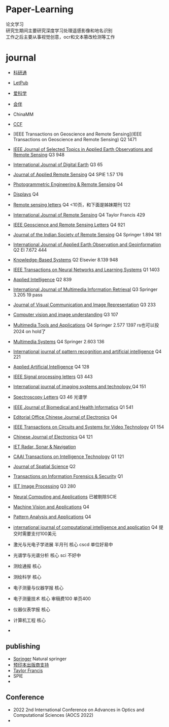 # Paper-Learning
论文学习    
研究生期间主要研究深度学习处理遥感影像和地名识别  
工作之后主要从事视觉创意，ocr和文本篡改检测等工作

# journal
- [科研通](https://www.ablesci.com/journal/index?keywords=)
- [LetPub](https://www.letpub.com.cn/index.php?page=journalapp)
- [爱科学](https://www.iikx.com/sci/)
- [会伴](https://www.myhuiban.com/)
- ChinaMM
- [CCF](https://blog.csdn.net/WangUnionpub/article/details/142363702)    
- [IEEE Transactions on Geoscience and Remote Sensing](IEEE Transactions on Geoscience and Remote Sensing) Q2    1471
- [IEEE Journal of Selected Topics in Applied Earth Observations and Remote Sensing](https://www.letpub.com.cn/index.php?journalid=3336&page=journalapp&view=detail) Q3   948
- [International Journal of Digital Earth](http://www.letpub.com.cn/index.php?journalid=3717&page=journalapp&view=detail) Q3  65
- [Journal of Applied Remote Sensing](https://jars.msubmit.net/cgi-bin/main.plex) Q4  SPIE  1.57    176
- [Photogrammetric Engineering & Remote Sensing](http://www.letpub.com.cn/index.php?journalid=6625&page=journalapp&view=detail) Q4    
- [Displays](http://www.letpub.com.cn/index.php?journalid=2326&page=journalapp&view=detail) Q4
- [Remote sensing letters](https://www.ablesci.com/journal/detail?id=5NbnL5) Q4   <10页，和下面是姊妹期刊   122
- [International Journal of Remote Sensing](http://www.letpub.com.cn/index.php?journalid=3875&page=journalapp&view=detail) Q4  Taylor Francis  429
- [IEEE Geoscience and Remote Sensing Letters](http://www.letpub.com.cn/index.php?journalid=3328&page=journalapp&view=detail) Q4    921
- [Journal of the Indian Society of Remote  Sensing](http://www.letpub.com.cn/index.php?journalid=5302&page=journalapp&view=detail) Q4 Springer 1.894   181
- [International Journal of Applied Earth Observation and Geoinformation](https://www.sciencedirect.com/journal/international-journal-of-applied-earth-observation-and-geoinformation) Q2 EI 7.672 444
- [Knowledge-Based Systems](https://www.letpub.com.cn/index.php?journalid=5495&page=journalapp&view=detail) Q2 Elsevier 8.139 948
- [IEEE Transactions on Neural Networks and Learning Systems](https://cis.ieee.org/publications/t-neural-networks-and-learning-systems)  Q1   1403
- [Applied Intelligence](http://www.letpub.com.cn/index.php?journalid=737&page=journalapp&view=detail) Q2   839
- [International Journal of Multimedia Information Retrieval](https://www.springer.com/journal/13735)    Q3    Springer    3.205   19  pass
- [Journal of Visual Communication and Image Representation](http://www.letpub.com.cn/index.php?journalid=5437&page=journalapp&view=detail)    Q3   233
- [Computer vision and image understanding](http://www.letpub.com.cn/index.php?journalid=1998&page=journalapp&view=detail)   Q3   107
- [Multimedia Tools and Applications](https://www.springer.com/journal/11042)  Q4  Springer 2.577  1397  rs也可以投 2024 on hold了
- [Multimedia Systems](https://www.springer.com/journal/530)  Q4 Springer 2.603  136
- [International journal of pattern recognition and artificial intelligence](http://www.letpub.com.cn/index.php?journalid=3842&page=journalapp&view=detail) Q4   221
- [Applied Artificial Intelligence](http://www.letpub.com.cn/index.php?journalid=718&page=journalapp&view=detail) Q4  128
- [IEEE Signal processing letters](http://www.letpub.com.cn/index.php?journalid=3353&page=journalapp&view=detail) Q3 443
- [International journal of imaging systems and technology ](http://www.letpub.com.cn/index.php?journalid=3774&page=journalapp&view=detail)    Q4  151
- [Spectroscopy Letters](https://www.letpub.com.cn/index.php?journalid=7606&page=journalapp&view=detail)  Q3  46  光谱学
- [IEEE Journal of Biomedical and Health Informatics](https://www.letpub.com.cn/index.php?journalid=9464&page=journalapp&view=detail)   Q1 541
- [Editorial Office Chinese Journal of Electronics]()  Q4 
- [IEEE Transactions on Circuits and Systems for Video Technology](https://www.letpub.com.cn/index.php?journalid=3369&page=journalapp&view=detail)   Q1 154
- [Chinese Journal of Electronics](https://www.letpub.com.cn/index.php?journalid=1710&page=journalapp&view=detail)  Q4  121
- [IET Radar, Sonar & Navigation]()
- [CAAI Transactions on Intelligence Technology](https://www.letpub.com.cn/index.php?journalid=14628&page=journalapp&view=detail)  Q1 121
- [Journal of Spatial Science](https://www.letpub.com.cn/index.php?journalid=15865&page=journalapp&view=detail)  Q2
- [Transactions on Information Forensics & Security](https://www.ivysci.com/journals/1556-6013/?lang=zh)  Q1
- [IET Image Processing](https://www.letpub.com.cn/index.php?journalid=3447&page=journalapp&view=detail)  Q3 280
- [Neural Computing and Applications](https://link.springer.com/journal/521)  已被剔除SCIE
- [Machine Vision and Applications](https://link.springer.com/journal/138)   Q4
- [Pattern Analysis and Applications](https://link.springer.com/journal/10044)  Q4
- [international journal of computational intelligence and application](https://worldscientific.com/worldscinet/ijprai)   Q4  提交时需要支付100美元

- 激光与光电子学进展  半月刊  核心 cscd  单位好易中
- 光谱学与光谱分析 核心 sci 不好中
- 测绘通报  核心
- 测绘科学  核心
- 电子测量与仪器学报   核心 
- 电子测量技术 核心  审稿费100 单页400      
- 仪器仪表学报 核心
- 计算机工程  核心
- 



## publishing

- [Springer](https://www.springer.com/gp/authors-editors/journal-author/frequently-asked-questions/3832)     Natural springer 
- [预印本出版商支持](https://www.sohu.com/a/413098060_100191228?qq-pf-to=pcqq.group)
- [Taylor Francis](https://www.tandfonline.com/action/authorSubmission?journalCode=tres20&page=instructions#.V30JYWOtZOo)  
- SPIE
- 

##  Conference

- 2022 2nd International Conference on Advances in Optics and Computational Sciences (AOCS 2022)
- 
